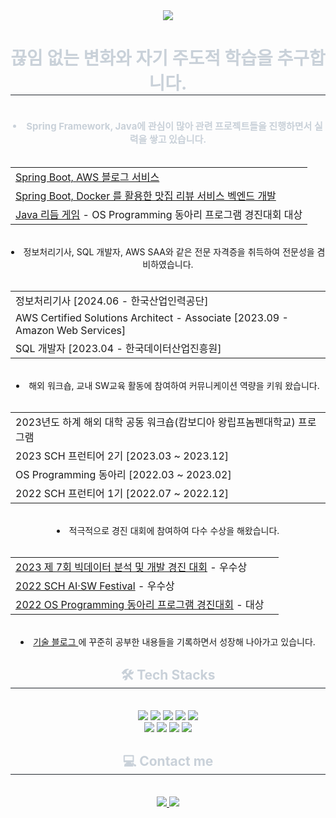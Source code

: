<div align= "center">
    <img src="https://capsule-render.vercel.app/api?type=waving&color=24549d&height=240&text=반갑습니다!%20김인경입니다😀&animation=fadeIn&fontColor=ffffff&fontSize=40" />
    </div>
    <div align= "center"> 
    <h1 style="border-bottom: 1px solid #21262d; color: #c9d1d9;"> 끊임 없는 변화와 자기 주도적 학습을 추구합니다.  </h1>  
    <div style="font-weight: 700; font-size: 15px; text-align: center; color: #c9d1d9;"> <br></li></li><li>Spring Framework,  Java에 관심이 많아 관련 프로젝트들을 진행하면서 실력을 쌓고 있습니다. <br></br> <table align="center">
        <tr>
            <td><a href="https://github.com/SummerToday/Blog_SpringProject.git">Spring Boot, AWS 블로그 서비스</a></td>
        </tr>
        <tr>
            <td><a href="https://github.com/SummerToday/SpringBoot-Project-Restaurant-Review-Service.git">Spring Boot, Docker 를 활용한 맛집 리뷰 서비스 벡엔드 개발</a></td>
        </tr>
        <tr>
            <td><a href="https://github.com/SummerToday/RythmGame-Java_OracleDB.git">Java 리듬 게임</a> - OS Programming 동아리 프로그램 경진대회 대상</td>
        </tr>    
    </table>
</div></li></li><br></li></li><li> 정보처리기사, SQL 개발자, AWS SAA와 같은 전문 자격증을 취득하여 전문성을 겸비하였습니다.<br></br> <table align="center">
        <tr>
            <td>정보처리기사 [2024.06 - 한국산업인력공단]</td>
        </tr>
        <tr>
            <td>AWS Certified Solutions Architect - Associate [2023.09 - Amazon Web Services]</td>
        </tr>
        <tr>
            <td>SQL 개발자 [2023.04 - 한국데이터산업진흥원]</td>
    </table></li><br></li></li><li> 해외 워크숍, 교내 SW교육 활동에 참여하여 커뮤니케이션 역량을 키워 왔습니다.<br></br> <table align="center">
        <tr>
            <td>2023년도 하계 해외 대학 공동 워크숍(캄보디아 왕립프놈펜대학교) 프로그램</td>
        </tr>
        <tr>
            <td>2023 SCH 프런티어 2기 [2023.03 ~ 2023.12] </a></td>
        </tr>
        <tr>
            <td>OS Programming 동아리 [2022.03 ~ 2023.02]</a></td>
        </tr>
        <tr>
            <td>2022 SCH 프런티어 1기 [2022.07 ~ 2022.12]</td></td>
    </table></li></li><br></li></li><li> 적극적으로 경진 대회에 참여하여 다수 수상을 해왔습니다.<br></br> <table align="center">
        <tr>
            <td><a href="https://github.com/SummerToday/pneumonia-Covid-X-ray-Classification-Using-CNN-Model.git">2023 제 7회 빅데이터 분석 및 개발 경진 대회</a> - 우수상</td>
        </tr>
        <tr>
            <td><a href="https://github.com/SummerToday/Where-does-it-hurt---Front.git">2022 SCH AI·SW Festival</a> - 우수상</td>
        </tr>
        <tr>
            <td><a href="https://github.com/SummerToday/RythmGame-Java_OracleDB.git">2022 OS Programming 동아리 프로그램 경진대회</a> - 대상</td><td></td>
    </table></li></li><br></li></li></li><li> <a href=https://velog.io/@summer_today/posts> 기술 블로그 </a>에 꾸준히 공부한 내용들을 기록하면서 성장해 나아가고 있습니다. </div> 
    </div>
    <div align= "center">
    <h2 style="border-bottom: 1px solid #21262d; color: #c9d1d9;"> 🛠️ Tech Stacks </h2> <br> 
    <div style="margin: 0 auto; text-align: center;" align= "center"> <img src="https://img.shields.io/badge/Java-007396?style=for-the-badge&logo=Java&logoColor=white">
          <img src="https://img.shields.io/badge/Spring Boot-6DB33F?style=for-the-badge&logo=Spring Boot&logoColor=white">
          <img src="https://img.shields.io/badge/Oracle-F80000?style=for-the-badge&logo=Oracle&logoColor=white">
          <img src="https://img.shields.io/badge/MySQL-4479A1?style=for-the-badge&logo=MySQL&logoColor=white">
          <img src="https://img.shields.io/badge/Docker-2496ED?style=for-the-badge&logo=Docker&logoColor=white">
          <br/><img src="https://img.shields.io/badge/Git-F05032?style=for-the-badge&logo=Git&logoColor=white">
          <img src="https://img.shields.io/badge/Github-181717?style=for-the-badge&logo=Github&logoColor=white">
          <img src="https://img.shields.io/badge/Linux-FCC624?style=for-the-badge&logo=Linux&logoColor=white">
          <img src="https://img.shields.io/badge/Amazon AWS-232F3E?style=for-the-badge&logo=Amazon AWS&logoColor=white">
          </div>
    </div>
    <div align= "center">
    <h2 style="border-bottom: 1px solid #21262d; color: #c9d1d9;"> 💻 Contact me </h2> <br> 
    <div align= "center"> <a href=https://velog.io/@summer_today/posts> <img src="https://img.shields.io/badge/Velog-20C997?style=for-the-badge&logo=Velog&logoColor=white&link=https://velog.io/@summer_today/posts"> </a>
         <a href=mailto:qlql7748@gmail.com> <img src="https://img.shields.io/badge/Gmail-EA4335?style=for-the-badge&logo=Gmail&logoColor=white&link=mailto:qlql7748@gmail.com"> </a>
          </div>  <br> 
    <div align= "center">  </div> 
    </div>
    
